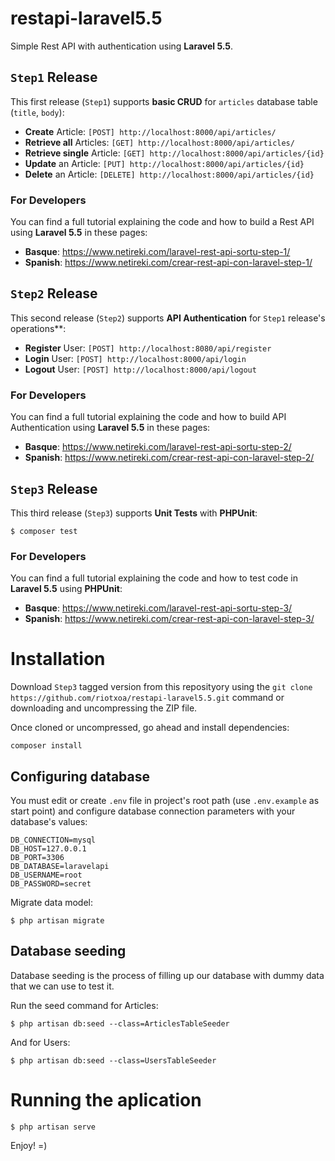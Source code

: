 # restapi-laravel5.5

Simple Rest API with authentication using **Laravel 5.5**.

## `Step1` Release

This first release (`Step1`) supports **basic CRUD** for `articles` database table (`title`, `body`):

- **Create** Article: `[POST] http://localhost:8000/api/articles/`
- **Retrieve all** Articles: `[GET] http://localhost:8000/api/articles/`
- **Retrieve single** Article: `[GET] http://localhost:8000/api/articles/{id}`
- **Update** an Article: `[PUT] http://localhost:8000/api/articles/{id}`
- **Delete** an Article: `[DELETE] http://localhost:8000/api/articles/{id}`

### For Developers

You can find a full tutorial explaining the code and how to build a Rest API using **Laravel 5.5** in these pages:

- **Basque**: https://www.netireki.com/laravel-rest-api-sortu-step-1/
- **Spanish**: https://www.netireki.com/crear-rest-api-con-laravel-step-1/

## `Step2`  Release

This second release (`Step2`) supports **API Authentication** for `Step1` release's operations**:

- **Register** User: `[POST] http://localhost:8080/api/register`
- **Login** User: `[POST] http://localhost:8000/api/login`
- **Logout** User: `[POST] http://localhost:8000/api/logout`

### For Developers

You can find a full tutorial explaining the code and how to build API Authentication using **Laravel 5.5** in these pages:

- **Basque**: https://www.netireki.com/laravel-rest-api-sortu-step-2/
- **Spanish**: https://www.netireki.com/crear-rest-api-con-laravel-step-2/

## `Step3`  Release

This third release (`Step3`) supports **Unit Tests** with **PHPUnit**:

`$ composer test`

### For Developers

You can find a full tutorial explaining the code and how to test code in **Laravel 5.5** using **PHPUnit**:

- **Basque**: https://www.netireki.com/laravel-rest-api-sortu-step-3/
- **Spanish**: https://www.netireki.com/crear-rest-api-con-laravel-step-3/

# Installation
Download `Step3` tagged version from this reposityory using the `git clone https://github.com/riotxoa/restapi-laravel5.5.git` command or downloading and uncompressing the ZIP file.

Once cloned or uncompressed, go ahead and install dependencies:

```
composer install
```

## Configuring database
You must edit or create `.env` file in project's root path (use `.env.example` as start point) and configure database connection parameters with your database's values:
```
DB_CONNECTION=mysql
DB_HOST=127.0.0.1
DB_PORT=3306
DB_DATABASE=laravelapi
DB_USERNAME=root
DB_PASSWORD=secret
```

Migrate data model:

```
$ php artisan migrate
```

## Database seeding
Database seeding is the process of filling up our database with dummy data that we can use to test it.

Run the seed command for Articles:
```
$ php artisan db:seed --class=ArticlesTableSeeder
```

And for Users:
```
$ php artisan db:seed --class=UsersTableSeeder
```

# Running the aplication
```
$ php artisan serve
```

Enjoy! =)
